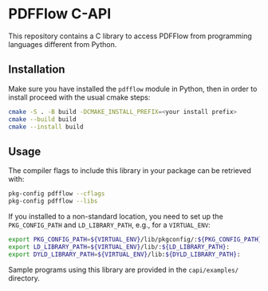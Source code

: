 PDFFlow C-API
=============

This repository contains a C library to access PDFFlow from programming languages different from Python.

## Installation

Make sure you have installed the `pdfflow` module in Python, then in order to install proceed with the usual cmake steps:
```bash
cmake -S . -B build -DCMAKE_INSTALL_PREFIX=<your install prefix>
cmake --build build
cmake --install build
```

## Usage

The compiler flags to include this library in your package can be
retrieved with:
```bash
pkg-config pdfflow --cflags
pkg-config pdfflow --libs
```

If you installed to a non-standard location, you need to set up the `PKG_CONFIG_PATH` and `LD_LIBRARY_PATH`, e.g., for a `VIRTUAL_ENV`:
```bash
export PKG_CONFIG_PATH=${VIRTUAL_ENV}/lib/pkgconfig/:${PKG_CONFIG_PATH}:
export LD_LIBRARY_PATH=${VIRTUAL_ENV}/lib/:${LD_LIBRARY_PATH}:
export DYLD_LIBRARY_PATH=${VIRTUAL_ENV}/lib:${DYLD_LIBRARY_PATH}:
```


Sample programs using this library are provided in the `capi/examples/` directory.
